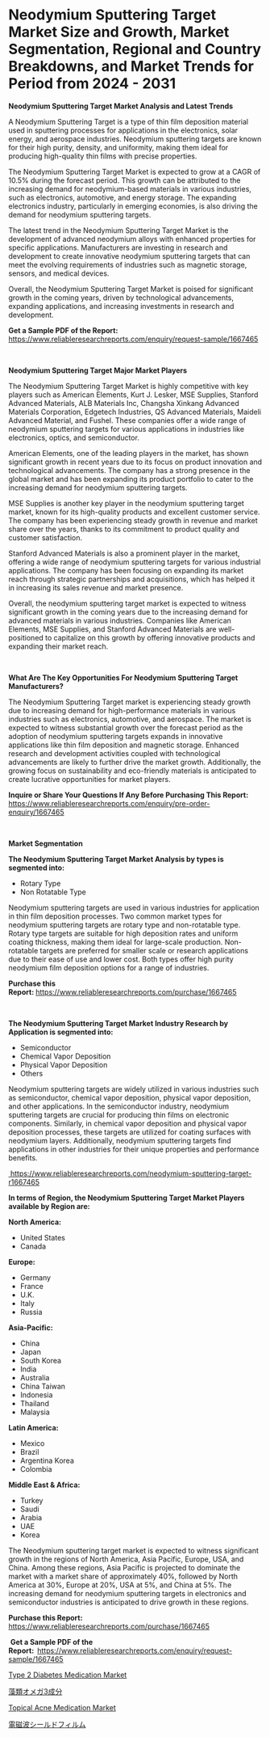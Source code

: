 <p><h1>Neodymium Sputtering Target Market Size and Growth, Market Segmentation, Regional and Country Breakdowns, and Market Trends for Period from 2024 -  2031</h1></p><p><strong>Neodymium Sputtering Target Market Analysis and Latest Trends</strong></p>
<p><p>A Neodymium Sputtering Target is a type of thin film deposition material used in sputtering processes for applications in the electronics, solar energy, and aerospace industries. Neodymium sputtering targets are known for their high purity, density, and uniformity, making them ideal for producing high-quality thin films with precise properties.</p><p>The Neodymium Sputtering Target Market is expected to grow at a CAGR of 10.5% during the forecast period. This growth can be attributed to the increasing demand for neodymium-based materials in various industries, such as electronics, automotive, and energy storage. The expanding electronics industry, particularly in emerging economies, is also driving the demand for neodymium sputtering targets.</p><p>The latest trend in the Neodymium Sputtering Target Market is the development of advanced neodymium alloys with enhanced properties for specific applications. Manufacturers are investing in research and development to create innovative neodymium sputtering targets that can meet the evolving requirements of industries such as magnetic storage, sensors, and medical devices.</p><p>Overall, the Neodymium Sputtering Target Market is poised for significant growth in the coming years, driven by technological advancements, expanding applications, and increasing investments in research and development.</p></p>
<p><strong>Get a Sample PDF of the Report:&nbsp;</strong> <a href="https://www.reliableresearchreports.com/enquiry/request-sample/1667465">https://www.reliableresearchreports.com/enquiry/request-sample/1667465</a></p>
<p>&nbsp;</p>
<p><strong>Neodymium Sputtering Target Major Market Players</strong></p>
<p><p>The Neodymium Sputtering Target Market is highly competitive with key players such as American Elements, Kurt J. Lesker, MSE Supplies, Stanford Advanced Materials, ALB Materials Inc, Changsha Xinkang Advanced Materials Corporation, Edgetech Industries, QS Advanced Materials, Maideli Advanced Material, and Fushel. These companies offer a wide range of neodymium sputtering targets for various applications in industries like electronics, optics, and semiconductor.</p><p>American Elements, one of the leading players in the market, has shown significant growth in recent years due to its focus on product innovation and technological advancements. The company has a strong presence in the global market and has been expanding its product portfolio to cater to the increasing demand for neodymium sputtering targets.</p><p>MSE Supplies is another key player in the neodymium sputtering target market, known for its high-quality products and excellent customer service. The company has been experiencing steady growth in revenue and market share over the years, thanks to its commitment to product quality and customer satisfaction.</p><p>Stanford Advanced Materials is also a prominent player in the market, offering a wide range of neodymium sputtering targets for various industrial applications. The company has been focusing on expanding its market reach through strategic partnerships and acquisitions, which has helped it in increasing its sales revenue and market presence.</p><p>Overall, the neodymium sputtering target market is expected to witness significant growth in the coming years due to the increasing demand for advanced materials in various industries. Companies like American Elements, MSE Supplies, and Stanford Advanced Materials are well-positioned to capitalize on this growth by offering innovative products and expanding their market reach.</p></p>
<p>&nbsp;</p>
<p><strong>What Are The Key Opportunities For Neodymium Sputtering Target Manufacturers?</strong></p>
<p><p>The Neodymium Sputtering Target market is experiencing steady growth due to increasing demand for high-performance materials in various industries such as electronics, automotive, and aerospace. The market is expected to witness substantial growth over the forecast period as the adoption of neodymium sputtering targets expands in innovative applications like thin film deposition and magnetic storage. Enhanced research and development activities coupled with technological advancements are likely to further drive the market growth. Additionally, the growing focus on sustainability and eco-friendly materials is anticipated to create lucrative opportunities for market players.</p></p>
<p><strong>Inquire or Share Your Questions If Any Before Purchasing This Report:</strong> <a href="https://www.reliableresearchreports.com/enquiry/pre-order-enquiry/1667465">https://www.reliableresearchreports.com/enquiry/pre-order-enquiry/1667465</a></p>
<p>&nbsp;</p>
<p><strong>Market Segmentation</strong></p>
<p><strong>The Neodymium Sputtering Target Market Analysis by types is segmented into:</strong></p>
<p><ul><li>Rotary Type</li><li>Non Rotatable Type</li></ul></p>
<p><p>Neodymium sputtering targets are used in various industries for application in thin film deposition processes. Two common market types for neodymium sputtering targets are rotary type and non-rotatable type. Rotary type targets are suitable for high deposition rates and uniform coating thickness, making them ideal for large-scale production. Non-rotatable targets are preferred for smaller scale or research applications due to their ease of use and lower cost. Both types offer high purity neodymium film deposition options for a range of industries.</p></p>
<p><strong>Purchase this Report:&nbsp;</strong><a href="https://www.reliableresearchreports.com/purchase/1667465">https://www.reliableresearchreports.com/purchase/1667465</a></p>
<p>&nbsp;</p>
<p><strong>The Neodymium Sputtering Target Market Industry Research by Application is segmented into:</strong></p>
<p><ul><li>Semiconductor</li><li>Chemical Vapor Deposition</li><li>Physical Vapor Deposition</li><li>Others</li></ul></p>
<p><p>Neodymium sputtering targets are widely utilized in various industries such as semiconductor, chemical vapor deposition, physical vapor deposition, and other applications. In the semiconductor industry, neodymium sputtering targets are crucial for producing thin films on electronic components. Similarly, in chemical vapor deposition and physical vapor deposition processes, these targets are utilized for coating surfaces with neodymium layers. Additionally, neodymium sputtering targets find applications in other industries for their unique properties and performance benefits.</p></p>
<p><a href="https://www.reliableresearchreports.com/neodymium-sputtering-target-r1667465">&nbsp;https://www.reliableresearchreports.com/neodymium-sputtering-target-r1667465</a></p>
<p><strong>In terms of Region, the Neodymium Sputtering Target Market Players available by Region are:</strong></p>
<p>
    <p> <strong> North America: </strong>
        <ul>
            <li>United States</li>
            <li>Canada</li>
        </ul>
        </p> 
    <p> <strong> Europe: </strong>
        <ul>
            <li>Germany</li>
            <li>France</li>
            <li>U.K.</li>
            <li>Italy</li>
            <li>Russia</li>
        </ul>
        </p> 
    <p> <strong> Asia-Pacific: </strong>
        <ul>
            <li>China</li>
            <li>Japan</li>
            <li>South Korea</li>
            <li>India</li>
            <li>Australia</li>
            <li>China Taiwan</li>
            <li>Indonesia</li>
            <li>Thailand</li>
            <li>Malaysia</li>
        </ul>
        </p> 
    <p> <strong> Latin America: </strong>
        <ul>
            <li>Mexico</li>
            <li>Brazil</li>
            <li>Argentina Korea</li>
            <li>Colombia</li>
        </ul>
        </p> 
    <p> <strong> Middle East & Africa: </strong>
        <ul>
            <li>Turkey</li>
            <li>Saudi</li>
            <li>Arabia</li>
            <li>UAE</li>
            <li>Korea</li>
        </ul>
    </p>
    </p>
<p><p>The Neodymium sputtering target market is expected to witness significant growth in the regions of North America, Asia Pacific, Europe, USA, and China. Among these regions, Asia Pacific is projected to dominate the market with a market share of approximately 40%, followed by North America at 30%, Europe at 20%, USA at 5%, and China at 5%. The increasing demand for neodymium sputtering targets in electronics and semiconductor industries is anticipated to drive growth in these regions.</p></p>
<p><strong>Purchase this Report: </strong><a href="https://www.reliableresearchreports.com/purchase/1667465">https://www.reliableresearchreports.com/purchase/1667465</a></p>
<p>&nbsp;<strong>Get a Sample PDF of the Report:&nbsp;&nbsp;</strong><a href="https://www.reliableresearchreports.com/enquiry/request-sample/1667465">https://www.reliableresearchreports.com/enquiry/request-sample/1667465</a></p>
<p><strong></strong></p>
<p><p><a href="https://github.com/nhteumcc68/Market-Research-Report-List-1/blob/main/type-2-diabetes-medication-market.md">Type 2 Diabetes Medication Market</a></p><p><a href="https://github.com/LuzHills1972/Market-Research-Report-List-1/blob/main/6701188176581.md">藻類オメガ3成分</a></p><p><a href="https://github.com/phuonganhit041011/Market-Research-Report-List-1/blob/main/topical-acne-medication-market.md">Topical Acne Medication Market</a></p><p><a href="https://github.com/kegley4963/Market-Research-Report-List-2/blob/main/8364406176580.md">電磁波シールドフィルム</a></p></p>